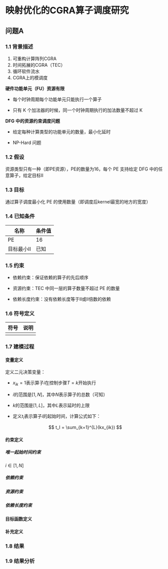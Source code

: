 # 映射优化的CGRA算子调度研究

## 问题A

###	1.1 背景描述

1. 可重构计算阵列CGRA
2. 时间拓展的CGRA（TEC）
3. 循环软件流水
4. CGRA上的模调度





**硬件功能单元（FU）资源有限**

- 每个时钟周期每个功能单元只能执行一个算子

- 只有 K 个加法器的时候，同一个时钟周期执行的加法数量不超过 K

**DFG 中的资源约束调度问题**

- 给定每种计算类型的功能单元的数量，最小化延时

- NP-Hard 问题





### 1.2 假设

资源类型只有一种（即PE资源），PE的数量为16，每个 PE 支持给定 DFG 中的任意算子，给定目标II



###	1.3 目标

通过算子调度最小化 PE 的使用数量（即调度后kernel最宽的地方的宽度）



###	1.4 已知条件

| 名称      | 条件值 |
| --------- | ------ |
| PE        | 16     |
| 目标最小Ⅱ | 已知   |




###	1.5 约束

- 依赖约束：保证依赖的算子的先后顺序

- 资源约束：TEC 中同一层的算子数量不超过 PE 的数量

- 依赖长度约束：没有依赖长度等于II或II倍数的依赖



###	1.6	符号定义

| 符号 | 说明 |
| ---- | ---- |
|      |      |



###	1.7 建模过程

####	变量定义

定义二元决策变量：

- $x_{ik}=1$表示算子$i$在控制步骤$T=k$开始执行
- $i$的范围是$[1, N]$，其中$N$表示算子的总数（可知）
- $k$的范围是$[1, L]$，其中$L$表示延时的上限

- 定义$t_i$表示算子$i$的起始时间，计算公式如下：

$$
t_I = \sum_{k=1}^{L}(kx_{ik})
$$





####	约束定义

##### 唯一起始时间约束

$i \in [1, N]$

#####	依赖约束



#####	资源约束



#####	依赖长度约束





####	目标函数定义



####	补充定义



###	1.8 结果



###	1.9 结果分析







